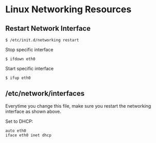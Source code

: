 
Linux Networking Resources
==========================


Restart Network Interface
-------------------------

    $ /etc/init.d/networking restart

Stop specific interface

    $ ifdown eth0

Start specific interface

    $ ifup eth0

/etc/network/interfaces
-----------------------

Everytime you change this file, make sure you restart the networking interface as shown above.

Set to DHCP:

```
auto eth0
iface eth0 inet dhcp
```